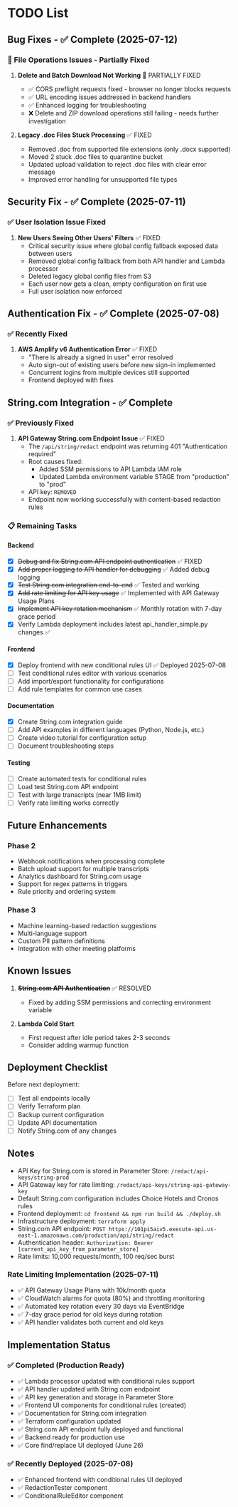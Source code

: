 # TODO List

## Bug Fixes - ✅ Complete (2025-07-12)

### 🔄 File Operations Issues - Partially Fixed
1. **Delete and Batch Download Not Working** 🔄 PARTIALLY FIXED
   - ✅ CORS preflight requests fixed - browser no longer blocks requests
   - ✅ URL encoding issues addressed in backend handlers
   - ✅ Enhanced logging for troubleshooting
   - ❌ Delete and ZIP download operations still failing - needs further investigation

2. **Legacy .doc Files Stuck Processing** ✅ FIXED
   - Removed .doc from supported file extensions (only .docx supported)
   - Moved 2 stuck .doc files to quarantine bucket
   - Updated upload validation to reject .doc files with clear error message
   - Improved error handling for unsupported file types

## Security Fix - ✅ Complete (2025-07-11)

### ✅ User Isolation Issue Fixed
1. **New Users Seeing Other Users' Filters** ✅ FIXED
   - Critical security issue where global config fallback exposed data between users
   - Removed global config fallback from both API handler and Lambda processor
   - Deleted legacy global config files from S3
   - Each user now gets a clean, empty configuration on first use
   - Full user isolation now enforced

## Authentication Fix - ✅ Complete (2025-07-08)

### ✅ Recently Fixed
1. **AWS Amplify v6 Authentication Error** ✅ FIXED
   - "There is already a signed in user" error resolved
   - Auto sign-out of existing users before new sign-in implemented
   - Concurrent logins from multiple devices still supported
   - Frontend deployed with fixes

## String.com Integration - ✅ Complete

### ✅ Previously Fixed
1. **API Gateway String.com Endpoint Issue** ✅ FIXED
   - The `/api/string/redact` endpoint was returning 401 "Authentication required"
   - Root causes fixed:
     - Added SSM permissions to API Lambda IAM role
     - Updated Lambda environment variable STAGE from "production" to "prod"
   - API key: `REMOVED`
   - Endpoint now working successfully with content-based redaction rules

### 📋 Remaining Tasks

#### Backend
- [x] ~~Debug and fix String.com API endpoint authentication~~ ✅ FIXED
- [x] ~~Add proper logging to API handler for debugging~~ ✅ Added debug logging
- [x] ~~Test String.com integration end-to-end~~ ✅ Tested and working
- [x] ~~Add rate limiting for API key usage~~ ✅ Implemented with API Gateway Usage Plans
- [x] ~~Implement API key rotation mechanism~~ ✅ Monthly rotation with 7-day grace period
- [x] Verify Lambda deployment includes latest api_handler_simple.py changes ✅

#### Frontend
- [x] Deploy frontend with new conditional rules UI ✅ Deployed 2025-07-08
- [ ] Test conditional rules editor with various scenarios
- [ ] Add import/export functionality for configurations
- [ ] Add rule templates for common use cases

#### Documentation
- [x] Create String.com integration guide
- [ ] Add API examples in different languages (Python, Node.js, etc.)
- [ ] Create video tutorial for configuration setup
- [ ] Document troubleshooting steps

#### Testing
- [ ] Create automated tests for conditional rules
- [ ] Load test String.com API endpoint
- [ ] Test with large transcripts (near 1MB limit)
- [ ] Verify rate limiting works correctly

## Future Enhancements

### Phase 2
- Webhook notifications when processing complete
- Batch upload support for multiple transcripts
- Analytics dashboard for String.com usage
- Support for regex patterns in triggers
- Rule priority and ordering system

### Phase 3
- Machine learning-based redaction suggestions
- Multi-language support
- Custom PII pattern definitions
- Integration with other meeting platforms

## Known Issues

1. ~~**String.com API Authentication**~~ ✅ RESOLVED
   - Fixed by adding SSM permissions and correcting environment variable

2. **Lambda Cold Start**
   - First request after idle period takes 2-3 seconds
   - Consider adding warmup function

## Deployment Checklist

Before next deployment:
- [ ] Test all endpoints locally
- [ ] Verify Terraform plan
- [ ] Backup current configuration
- [ ] Update API documentation
- [ ] Notify String.com of any changes

## Notes

- API Key for String.com is stored in Parameter Store: `/redact/api-keys/string-prod`
- API Gateway key for rate limiting: `/redact/api-keys/string-api-gateway-key`
- Default String.com configuration includes Choice Hotels and Cronos rules
- Frontend deployment: `cd frontend && npm run build && ./deploy.sh`
- Infrastructure deployment: `terraform apply`
- String.com API endpoint: `POST https://101pi5aiv5.execute-api.us-east-1.amazonaws.com/production/api/string/redact`
- Authentication header: `Authorization: Bearer [current_api_key_from_parameter_store]`
- Rate limits: 10,000 requests/month, 100 req/sec burst

### Rate Limiting Implementation (2025-07-11)
- ✅ API Gateway Usage Plans with 10k/month quota
- ✅ CloudWatch alarms for quota (80%) and throttling monitoring
- ✅ Automated key rotation every 30 days via EventBridge
- ✅ 7-day grace period for old keys during rotation
- ✅ API handler validates both current and old keys

## Implementation Status

### ✅ Completed (Production Ready)
- ✅ Lambda processor updated with conditional rules support
- ✅ API handler updated with String.com endpoint
- ✅ API key generation and storage in Parameter Store
- ✅ Frontend UI components for conditional rules (created)
- ✅ Documentation for String.com integration
- ✅ Terraform configuration updated
- ✅ String.com API endpoint fully deployed and functional
- ✅ Backend ready for production use
- ✅ Core find/replace UI deployed (June 26)

### ✅ Recently Deployed (2025-07-08)
- ✅ Enhanced frontend with conditional rules UI deployed
- ✅ RedactionTester component
- ✅ ConditionalRuleEditor component